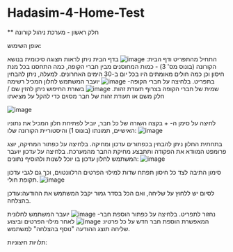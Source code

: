 # Hadasim-4-Home-Test
**
חלק ראשון - מערכת ניהול קורונה

אופן השימוש:

התחיל מהתפריט ודף הבית:
![image](https://github.com/TairMalul/Hadasim-4-Home-Test/assets/118104637/f49b7ae0-2eff-4183-805e-de9d55dadf78)
בדף הבית ניתן לראות תצוגה סיכומית בנושא הקורונה (בונוס מס' 3) - כמות המחוסנים מבין חברי הקופה, כמה התחסנו בכל מנת חיסון וכן כמה חולים מאומתים היו בכל יום ב-30 הימים האחרונים.
למעלה, ניתן להבחין בתפריט. בלחיצה על חברי הקופה-
![image](https://github.com/TairMalul/Hadasim-4-Home-Test/assets/118104637/b8071d05-3f88-4f89-9e46-57da311d6eaa)
יועבר המשתמש לחלון המכיל רשימה שמית של חברי הקופה בצרוף תעודת זהות. 
![image](https://github.com/TairMalul/Hadasim-4-Home-Test/assets/118104637/d50028d6-080d-479c-b3b6-078e7aade0d3)
בשורת החיפוש ניתן להזין שם / חלק משם או תעודת זהות של חבר מסוים כדי להקל על מציאתו

![image](https://github.com/TairMalul/Hadasim-4-Home-Test/assets/118104637/ca461ef7-72fd-411a-a91a-1976c69e0166)

לחיצה על סימן ה- + בקצה השורה של כל חבר, יוביל לפתיחת חלון המכיל את נתוניו האישיים, תמונתו (בונוס 1) והיסטוריית הקורונה שלו:
![image](https://github.com/TairMalul/Hadasim-4-Home-Test/assets/118104637/4697d424-e6e7-44e2-b386-bd6114b8b54d)

בתחתית החלון ניתן להבחין בכפתורים עדכון ומחיקה. בלחיצה על כפתור המחיקה, יוצג פרומפט המוודא את הפקודה ותתבצע מחיקת החבר מהמערכת.
בלחיצה על עדכון יועבר המשתמש לחלון עדכון בו יוכל לשנות ולהוסיף נתונים:
![image](https://github.com/TairMalul/Hadasim-4-Home-Test/assets/118104637/ba39aa0f-8f17-483e-abd7-80d03e3c0fc1)

סימון התיבה לצד כל חיסון תפתח שדות למילוי הפרטים הרלוונטוים, וכך גם לגבי עדכון תקופת חולי.
![image](https://github.com/TairMalul/Hadasim-4-Home-Test/assets/118104637/a25750b0-9cc8-4f30-861a-b23e7e13536f)

לסיום יש ללחוץ על שליחה, ואם הכל בסדר גמור יקבל המשתמש את ההודעה:עודכן בהצלחה.

נחזור לתפריט.
בלחיצה על כפתור הוספת חבר-
![image](https://github.com/TairMalul/Hadasim-4-Home-Test/assets/118104637/d1ec7775-6ef4-4029-ab45-d24ec24da3fb)
יועבר המשתמש לחלונית המאפשרת הוספת חבר חדש על כל פרטיו:
![image](https://github.com/TairMalul/Hadasim-4-Home-Test/assets/118104637/bc3edc0f-7015-4bb9-b217-e79347c2109b)
לאחר מילוי הפרטים וביצוע שליחה תוצג ההודעה "נוסף בהצלחה" למשתמש.

תלויות חיצוניות:



